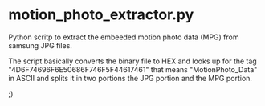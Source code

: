 # motion_photo_extractor.py
Python scritp to extract the embeeded motion photo data (MPG) from samsung JPG files.

The script basically converts the binary file to HEX and looks up for the tag "4D6F74696F6E50686F746F5F44617461" that means "MotionPhoto_Data" in ASCII and splits it in two portions the JPG portion and the MPG portion.

;)
